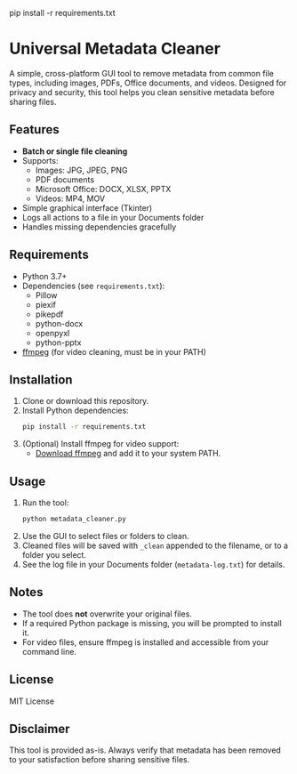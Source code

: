pip install -r requirements.txt

# Universal Metadata Cleaner

A simple, cross-platform GUI tool to remove metadata from common file types, including images, PDFs, Office documents, and videos. Designed for privacy and security, this tool helps you clean sensitive metadata before sharing files.

## Features
- **Batch or single file cleaning**
- Supports:
  - Images: JPG, JPEG, PNG
  - PDF documents
  - Microsoft Office: DOCX, XLSX, PPTX
  - Videos: MP4, MOV
- Simple graphical interface (Tkinter)
- Logs all actions to a file in your Documents folder
- Handles missing dependencies gracefully

## Requirements
- Python 3.7+
- Dependencies (see `requirements.txt`):
  - Pillow
  - piexif
  - pikepdf
  - python-docx
  - openpyxl
  - python-pptx
- [ffmpeg](https://ffmpeg.org/) (for video cleaning, must be in your PATH)

## Installation
1. Clone or download this repository.
2. Install Python dependencies:
   ```sh
   pip install -r requirements.txt
   ```
3. (Optional) Install ffmpeg for video support:
   - [Download ffmpeg](https://ffmpeg.org/download.html) and add it to your system PATH.

## Usage
1. Run the tool:
   ```sh
   python metadata_cleaner.py
   ```
2. Use the GUI to select files or folders to clean.
3. Cleaned files will be saved with `_clean` appended to the filename, or to a folder you select.
4. See the log file in your Documents folder (`metadata-log.txt`) for details.

## Notes
- The tool does **not** overwrite your original files.
- If a required Python package is missing, you will be prompted to install it.
- For video files, ensure ffmpeg is installed and accessible from your command line.

## License
MIT License

## Disclaimer
This tool is provided as-is. Always verify that metadata has been removed to your satisfaction before sharing sensitive files.
